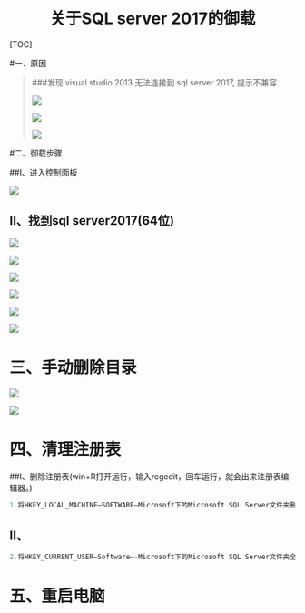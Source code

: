 # <center>关于SQL server 2017的御载</center>

[TOC]

#一、原因

> ###发现 visual studio 2013 无法连接到 sql  server 2017, 提示不兼容 
>
> ![](./pictures/visual_studio_2017_connect_SqlServer2017_1.png)
>
> ![](./pictures/visual_studio_2017_connect_SqlServer2017_2.png)
>
> ![](./pictures/visual_studio_2017_connect_SqlServer2017_3.png)





#二、御载步骤

##I、进入控制面板

![](pictures/unstore_sql_server_1.png)

## II、找到sql server2017(64位) 

![](./pictures/unstore_sql_server_2.png)

![](./pictures/unstore_sql_server_3.png)

![](./pictures/unstore_sql_server_4.png)

![](./pictures/unstore_sql_server_5.png)

![](./pictures/unstore_sql_server_6.png)

![](./pictures/unstore_sql_server_7.png)



# 三、手动删除目录

![](./pictures/unstore_sql_server_8.png)

![](./pictures/unstore_sql_server_9.png)



# 四、清理注册表

##I、删除注册表(win+R打开运行，输入regedit，回车运行，就会出来注册表编辑器。)

```powershell
1.将HKEY_LOCAL_MACHINE—SOFTWARE—Microsoft下的Microsoft SQL Server文件夹删除，以及下面截图的这几项
```



## II、

```powershell
2.将HKEY_CURRENT_USER—Software—-Microsoft下的Microsoft SQL Server文件夹全部删除
```

 

# 五、重启电脑



